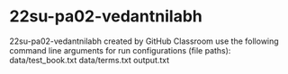# 22su-pa02-vedantnilabh
22su-pa02-vedantnilabh created by GitHub Classroom
use the following command line arguments for run configurations (file paths): 
data/test_book.txt data/terms.txt output.txt
